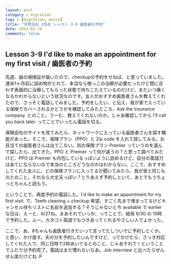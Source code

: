 ```yaml
---
layout: post
category : migration
tags : [migration, movie]
title: "浮草日記 2月め レッスン 3-9 歯医者の予約"
date: 2014-03-19
comments: false
---
```


## Lesson 3-9 I'd like to make an appointment for my first visit / 歯医者の予約

先週、歯の保険証が届いたので、checkupの予約をせねば、と思っていました。渡米1ヶ月前に詰め物がとれて、本当なら根っこの治療が必要だったけど間に合わず表面的に治療してもらった状態で持ちこたえているのだけど、またいつ痛くなるかわからないという状況なのです。友人がおすすめ歯医者さんを教えてくれたので、さっそく電話してみました。予約をしたい、と伝え、我が家で入っている保険でカバーされるかどうかを確認してみたところ、Ask the insurance company. とのこと。うーむ、教えてくれないのか。じゃあ確認してから I'll call you back later. ってことでいったん電話を切る。

保険会社のサイトを見てみたら、ネットワークに入っている歯医者さんを探す機能があった。そこで、保険プラン（PPO）と Zip code を入れて探してみる。お目当ての歯医者さんは出てこない。別の保険プラン Premier っていうのを選んで探したら、出てきた。PPO と Premier って何が違うの？と思って調べてみたけど、PPO は Premier も内包しているっぽいように読めるけど、自分の英語力はあてにならないので本当のところどうなのかはわからない。ここで、おすすめしてくれた友人に、どの保険プランに入ってるか聞いてみたら、我が家と同じものとのこと。それなら大丈夫っぽい？とりあえず予約しといて、あとでもうちょっとちゃんと読もう。

ということで、再度予約の電話した。I'd like to make an appointment for my first visit. で、Teeth cleaning + checkup 希望。すごく先まで埋まってるけどキャンセル待ちリストに名前を追加する？そうじゃないと今 available で earlier な日は、えーと、6/27ね。まあそれでいっか、ってことで、結局 6/30 の 10時で予約した。ふー。カタコト英語でもつきあってくれるやさしい人でよかった。

ここで、あ、8ちゃんも歯医者行きたいって言ってたしついでに予約しとくか。と思い、かけ直す。夫の分を予約したいんですけど、ってかけたら、さっき対応してくれた人で、同じ日時で2枠あいてるとのこと、じゃあそれで！ということでふたり分予約完了。電話はまだ慣れないなあ。Job interview と比べたらぜんぜん楽だけどね :P